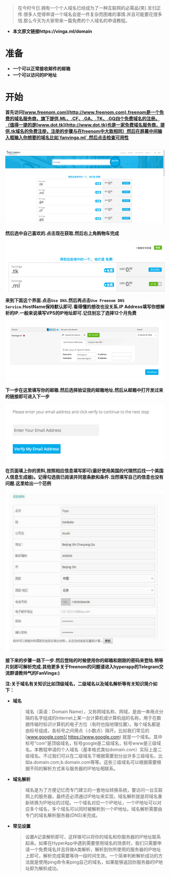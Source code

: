 > 在今时今日.拥有一个个人域名已经成为了一种互联网的必需品(笑).言归正传.很多人觉得申请一个域名会是一件复杂而困难的事情.并且可能要花很多钱.那么今天为大家带来一篇免费的个人域名的申请教程。

* **本文原文链接https://vinga.ml/domain**



# 准备



* **一个可以正常接收邮件的邮箱**
* **一个可以访问的IP地址**



# 开始



**首先访问[www.freenom.com](http://www.freenom.com),freenom是一个免费的域名服务商，旗下提供.ML、.CF、.GA、.TK、.GQ四个免费域名的注册。（值得一提的是[www.dot.tk](http://www.dot.tk)也是一家免费域名服务商，提供.tk域名的免费注册，注册的步骤与在freenom中大致相同）然后在屏幕中间输入框输入你想要的域名比如`fanvinga.ml`,然后点击检查可用性**

## ![](./images/Domain-1.jpg)



**然后选中自己喜欢的.点击现在获取.然后右上角购物车完成**

![](./images/Domain-2.jpg)





**来到下面这个界面.点击`Use DNS`.然后再点击`Use Freenom DNS Service`.HostName保持默认即可.看得懂的想改也没关系.IP Address填写你想解析的IP.一般来说填写VPS的IP地址即可.记住别忘了选择12个月免费**



![](./images/Domain-3.jpg)

**下一步在这里填写你的邮箱.然后选择验证我的邮箱地址.然后从邮箱中打开发过来的链接即可进入下一步**

![](./images/Domain-4.jpg)

**在页面填上你的资料,按照相应信息填写即可(最好使用美国的代理然后找一个美国人信息生成器)。记得勾选我已阅读并同意条款和条件.当然填写自己的信息也没有问题.这里给出一个范例**

![](./images/Domain-5.jpg)

**接下来的步骤一路下一步.然后登陆的时候使用你的邮箱和刚刚的密码来登陆.稍等片刻即可解析完成.其他更多关于freenom的问题请进入hyperapp的Telegram交流群请教帅气的FanVinga:)**

**注:关于域名有关知识比如顶级域名，二级域名以及域名解析等有关知识简介如下：**

* **域名**

   > 域名（英语：Domain Name），又称网域名称、网域，是由一串用点分隔的名字组成的Internet上某一台计算机或计算机组的名称，用于在数据传输时标识计算机的电子方位（有时也指地理位置）。每个域名都是由标号组成，各标号之间用点（小数点）隔开。比如我们常见的 [www.google.com]( https://www.google.com) 就是一个域名。其中标号“com”是顶级域名，标号google是二级域名，标号www是三级域名。本教程申请的个人域名（基本格式类似domain.com）实际上是二级域名。不过我们可以在二级域名下根据需要划分出许多三级域名，比如a.domain.com,b.domain.com等等。这些三级域名可以根据需要根据不同的解析方式来与服务器的IP地址相联系。

* **域名解析**

  > 域名是为了方便记忆而专门建立的一套地址转换系统，要访问一台互联网上的服务器，最终还必须通过IP地址来实现，域名解析就是将域名重新转换为IP地址的过程。一个域名对应一个IP地址，一个IP地址可以对应多个域名，多个域名可以同时被解析到一个IP地址。域名解析需要由专门的域名解析服务器(DNS)来完成。

* **常见设置**

  > 设置A记录解析即可，这样做可以将你的域名和你服务器的IP地址联系起来。如果在HyperApp中遇到需要使用域名的场景时，我们只需要申请一个免费域名并且将做A类解析，解析到你所使用的服务器的IP地址上即可，解析完成需要等待一段时间生效。一个简单判断解析成功的方法就是使用ping命令来ping自己的域名，如果能够返回你服务器的IP地址即为解析成功。
